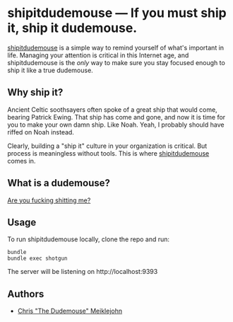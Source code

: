 # shipitdudemouse &mdash; If you must ship it, ship it dudemouse.

[shipitdudemouse](https://github.com/cmeiklejohn/shipitdudemouse) is a simple way to remind yourself of what's important in life.  Managing your attention is critical in this Internet age, and shipitdudemouse is the *only* way to make sure you stay focused enough to ship it like a true dudemouse.

## Why ship it?

Ancient Celtic soothsayers often spoke of a great ship that would come, bearing Patrick Ewing.  That ship has come and gone, and now it is time for you to make your own damn ship.  Like Noah.  Yeah, I probably should have riffed on Noah instead.

Clearly, building a "ship it" culture in your organization is critical.  But process is meaningless without tools.  This is where [shipitdudemouse](https://github.com/cmeiklejohn/shipitdudemouse) comes in.

## What is a dudemouse?

[Are you fucking shitting me?](https://github.com/mattgillooly/shipitdudemouse/raw/add_readme/dudemouse.jpg)

## Usage

To run shipitdudemouse locally, clone the repo and run:

    bundle
    bundle exec shotgun

The server will be listening on http://localhost:9393

## Authors

* [Chris "The Dudemouse" Meiklejohn](https://github.com/cmeiklejohn)
